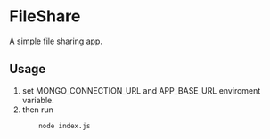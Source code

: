 # FileShare

A simple file sharing app.

## Usage
1. set MONGO_CONNECTION_URL and APP_BASE_URL enviroment variable.
2.  then run
    ```
        node index.js
    ```